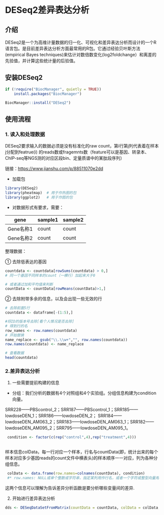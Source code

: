 # DESeq2差异表达分析
## 介绍  

DESeq2是一个为高维计量数据的归一化、可视化和差异表达分析而设计的一个R语言包。是目前差异表达分析方面最常用的R包。它通过经验贝叶斯方法(empirical Bayes techniques)来估计对数倍数变化(log2foldchange）和离差的先验值，并计算这些统计量的后验值。

## 安装DESeq2  

```R
if (!require("BiocManager", quietly = TRUE))
    install.packages("BiocManager")

BiocManager::install("DESeq2")
```
## 使用流程  

### 1. 读入和处理数据  

DESeq2要求输入的数据必须是没有标准化的raw count，第i行第j列代表着在样本j分配到featrue(i)
的reads数或fragemnts数（feature可以是基因、转录本、ChIP-seq等NGS测的对应区段bin、定量质谱中的某肽段序列）  

链接：https://www.jianshu.com/p/88511070e2dd  


* 加载包  
```R
library(DESeq2)   
library(pheatmap)  # 用于作热图的包
library(ggplot2)   # 用于作图的包
```
* 对数据形式有要求，需要：  

|      gene   |  sample1  |  sample2  |
| ----------- | --------- | --------- |
| Gene名称1    | count   | count    |
| Gene名称2    | count    | count    |


整理数据：  

① 去除低表达的基因   
```R
countdata <- countdata[rowSums(countdata) > 0,]
# 同一个基因不同样本的count（一横行）加起来大于0

# 或者通过加和平均值来判断
countData <- countData[rowMeans(countData)>1,]
```

② 去除附带多余的信息，以及会出现一些无效的行  

```R
# 去除前面5行
countdata <- dataframe[-(1:5),]

#将ID的版本号去除[看个人情况是否去除]
# 得到行的名
row_names <- row.names(countdata)
# 开始替换
name_replace <- gsub("\\.\\w+","", row.names(countdata))
row.names(countdata) <- name_replace

# 查看数据
head(countdata)  
```
### 2.差异表达分析

1.  一些需要提前构建的信息  

* 分组：我们分析的数据有4个对照组和4个实验组。分组信息构建为condition向量。  

SRR228——PBScontrol_2；SRR187——PBScontrol_1；SRR185——lowdoseDEN_1；SRR186——lowdoseDEN_2；
SRR184——lowdoseDEN_AM063_2；SRR183——lowdoseDEN_AM063_1；SRR182——lowdoseDEN_AM095_2；SRR795——lowdoseDEN_AM095_1。

```R
 condition <- factor(c(rep("control",4),rep("treatment",4)))
 
 ```  


样本信息colData，每一行对应一个样本，行名与countData(即，统计出来的每个样本对应多少基因reads的count文件中横表头)的样本顺序一一对应，列为各种分组信息。  

```R
 colData <- data.frame(row.names=colnames(countData), condition)
 #* row.names: NULL或单个整数或字符串，指定某列用作行名，或者一个字符或整型向量用作数据框的行名。
 ```

这两个信息可以理解为告诉差异分析函数是要分析哪些变量间的差异.

2. 开始进行差异表达分析  

```R
dds <- DESeqDataSetFromMatrix(countData = countData, colData = colData, design = ~ condition)
```